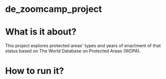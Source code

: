 # de_zoomcamp_project

# What is it about?

This project explores protected areas' types and years of enactment of that status based on The World Database on Protected Areas (WDPA).

# How to run it?
